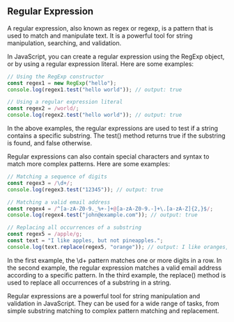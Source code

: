 ## Regular Expression

A regular expression, also known as regex or regexp, is a pattern that is used to match and manipulate text. It is a powerful tool for string manipulation, searching, and validation.

In JavaScript, you can create a regular expression using the RegExp object, or by using a regular expression literal. Here are some examples:


```javascript
// Using the RegExp constructor
const regex1 = new RegExp("hello");
console.log(regex1.test("hello world")); // output: true

// Using a regular expression literal
const regex2 = /world/;
console.log(regex2.test("hello world")); // output: true
```

In the above examples, the regular expressions are used to test if a string contains a specific substring. The test() method returns true if the substring is found, and false otherwise.

Regular expressions can also contain special characters and syntax to match more complex patterns. Here are some examples:

```javascript
// Matching a sequence of digits
const regex3 = /\d+/;
console.log(regex3.test("12345")); // output: true

// Matching a valid email address
const regex4 = /^[a-zA-Z0-9._%+-]+@[a-zA-Z0-9.-]+\.[a-zA-Z]{2,}$/;
console.log(regex4.test("john@example.com")); // output: true

// Replacing all occurrences of a substring
const regex5 = /apple/g;
const text = "I like apples, but not pineapples.";
console.log(text.replace(regex5, "orange")); // output: I like oranges, but not pineoranges.
```

In the first example, the \d+ pattern matches one or more digits in a row. In the second example, the regular expression matches a valid email address according to a specific pattern. In the third example, the replace() method is used to replace all occurrences of a substring in a string.

Regular expressions are a powerful tool for string manipulation and validation in JavaScript. They can be used for a wide range of tasks, from simple substring matching to complex pattern matching and replacement.